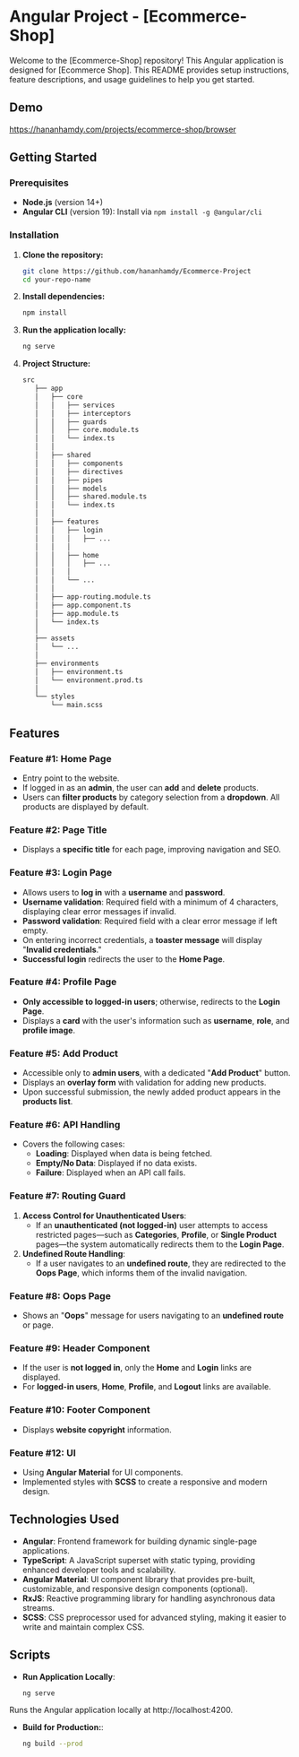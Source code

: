 # Angular Project - [Ecommerce-Shop]

Welcome to the [Ecommerce-Shop] repository! This Angular application is designed for [Ecommerce Shop]. This README provides setup instructions, feature descriptions, and usage guidelines to help you get started.

## Demo
https://hananhamdy.com/projects/ecommerce-shop/browser

## Getting Started

### Prerequisites

- **Node.js** (version 14+)
- **Angular CLI** (version 19): Install via `npm install -g @angular/cli`

### Installation

1. **Clone the repository:**

   ```bash
   git clone https://github.com/hananhamdy/Ecommerce-Project
   cd your-repo-name
   
2. **Install dependencies:**

   ```bash
   npm install
3. **Run the application locally:**

   ```bash
   ng serve
4. **Project Structure:**
   ```bash
   src
      ├── app
      │   ├── core
      │   │   ├── services
      │   │   ├── interceptors
      │   │   ├── guards
      │   │   ├── core.module.ts
      │   │   └── index.ts
      │   │
      │   ├── shared       
      │   │   ├── components       
      │   │   ├── directives     
      │   │   ├── pipes           
      │   │   ├── models          
      │   │   ├── shared.module.ts 
      │   │   └── index.ts         
      │   │
      │   ├── features         
      │   │   ├── login            
      │   │   │   ├── ...   
      │   │   │
      │   │   ├── home       
      │   │   │   ├── ...
      │   │   │
      │   │   └── ...
      │   │
      │   ├── app-routing.module.ts 
      │   ├── app.component.ts     
      │   ├── app.module.ts        
      │   └── index.ts              
      │
      ├── assets                   
      │   └── ...
      │
      ├── environments             
      │   ├── environment.ts       
      │   └── environment.prod.ts 
      │
      └── styles                   
          └── main.scss

## Features

### Feature #1: Home Page
   - Entry point to the website.
   - If logged in as an **admin**, the user can **add** and **delete** products.
   - Users can **filter products** by category selection from a **dropdown**. All products are displayed by default.

### Feature #2: Page Title
   - Displays a **specific title** for each page, improving navigation and SEO.

### Feature #3: Login Page
   - Allows users to **log in** with a **username** and **password**.
   - **Username validation**: Required field with a minimum of 4 characters, displaying clear error messages if invalid.
   - **Password validation**: Required field with a clear error message if left empty.
   - On entering incorrect credentials, a **toaster message** will display "**Invalid credentials**."
   - **Successful login** redirects the user to the **Home Page**.

### Feature #4: Profile Page
   - **Only accessible to logged-in users**; otherwise, redirects to the **Login Page**.
   - Displays a **card** with the user's information such as **username**, **role**, and **profile image**.  

### Feature #5: Add Product
   - Accessible only to **admin users**, with a dedicated "**Add Product**" button.
   - Displays an **overlay form** with validation for adding new products.
   - Upon successful submission, the newly added product appears in the **products list**.

### Feature #6: API Handling
   - Covers the following cases:
     - **Loading**: Displayed when data is being fetched.
     - **Empty/No Data**: Displayed if no data exists.
     - **Failure**: Displayed when an API call fails.

### Feature #7: Routing Guard
   1. **Access Control for Unauthenticated Users**:
      - If an **unauthenticated (not logged-in)** user attempts to access restricted pages—such as **Categories**, **Profile**, or **Single Product** pages—the system automatically redirects them to the **Login Page**.
   2. **Undefined Route Handling**:
      - If a user navigates to an **undefined route**, they are redirected to the **Oops Page**, which informs them of the invalid navigation.

### Feature #8: Oops Page
   - Shows an "**Oops**" message for users navigating to an **undefined route** or page.

### Feature #9: Header Component
   - If the user is **not logged in**, only the **Home** and **Login** links are displayed.
   - For **logged-in users**, **Home**, **Profile**, and **Logout** links are available.

### Feature #10: Footer Component
   - Displays **website copyright** information.
     
### Feature #12: UI
   - Using **Angular Material** for UI components.
   - Implemented styles with **SCSS** to create a responsive and modern design.


## Technologies Used

- **Angular**: Frontend framework for building dynamic single-page applications.
- **TypeScript**: A JavaScript superset with static typing, providing enhanced developer tools and scalability.
- **Angular Material**: UI component library that provides pre-built, customizable, and responsive design components (optional).
- **RxJS**: Reactive programming library for handling asynchronous data streams.
- **SCSS**: CSS preprocessor used for advanced styling, making it easier to write and maintain complex CSS.

## Scripts

- **Run Application Locally**:  
  ```bash
  ng serve
Runs the Angular application locally at http://localhost:4200.
- **Build for Production:**:  
  ```bash
  ng build --prod
